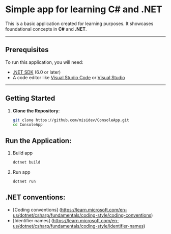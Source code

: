 # Simple app for learning C# and .NET 

This is a basic application created for learning purposes. It showcases foundational concepts in **C#** and **.NET**.

---

## Prerequisites
To run this application, you will need:
- [.NET SDK](https://dotnet.microsoft.com/download) (6.0 or later)
- A code editor like [Visual Studio Code](https://code.visualstudio.com/) or [Visual Studio](https://visualstudio.microsoft.com/)
---

## Getting Started
1. **Clone the Repository**:
   ```bash
   git clone https://github.com/misidev/ConsoleApp.git
   cd ConsoleApp

## Run the Application:
1. Build app
   ```bash
   dotnet build
2. Run app
   ```bash
   dotnet run

## .NET conventions:
- [Coding conventions] (https://learn.microsoft.com/en-us/dotnet/csharp/fundamentals/coding-style/coding-conventions)
- [Identifier names] (https://learn.microsoft.com/en-us/dotnet/csharp/fundamentals/coding-style/identifier-names)
